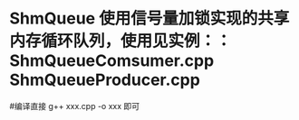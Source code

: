 # ShmQueue 使用信号量加锁实现的共享内存循环队列，使用见实例：：ShmQueueComsumer.cpp  ShmQueueProducer.cpp
#编译直接 g++ xxx.cpp -o xxx 即可  
